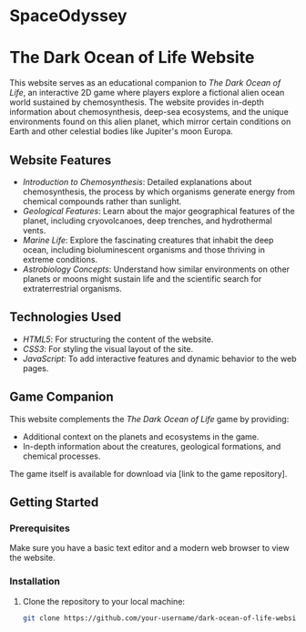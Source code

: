 # SpaceOdyssey
# The Dark Ocean of Life Website

This website serves as an educational companion to *The Dark Ocean of Life*, an interactive 2D game where players explore a fictional alien ocean world sustained by chemosynthesis. The website provides in-depth information about chemosynthesis, deep-sea ecosystems, and the unique environments found on this alien planet, which mirror certain conditions on Earth and other celestial bodies like Jupiter's moon Europa.

## Website Features

- *Introduction to Chemosynthesis*: Detailed explanations about chemosynthesis, the process by which organisms generate energy from chemical compounds rather than sunlight.
- *Geological Features*: Learn about the major geographical features of the planet, including cryovolcanoes, deep trenches, and hydrothermal vents.
- *Marine Life*: Explore the fascinating creatures that inhabit the deep ocean, including bioluminescent organisms and those thriving in extreme conditions.
- *Astrobiology Concepts*: Understand how similar environments on other planets or moons might sustain life and the scientific search for extraterrestrial organisms.
  
## Technologies Used

- *HTML5*: For structuring the content of the website.
- *CSS3*: For styling the visual layout of the site.
- *JavaScript*: To add interactive features and dynamic behavior to the web pages.
  
## Game Companion

This website complements the *The Dark Ocean of Life* game by providing:
- Additional context on the planets and ecosystems in the game.
- In-depth information about the creatures, geological formations, and chemical processes.
  
  
The game itself is available for download via [link to the game repository].

## Getting Started

### Prerequisites

Make sure you have a basic text editor and a modern web browser to view the website.

### Installation

1. Clone the repository to your local machine:

   ```bash
   git clone https://github.com/your-username/dark-ocean-of-life-website.git 
